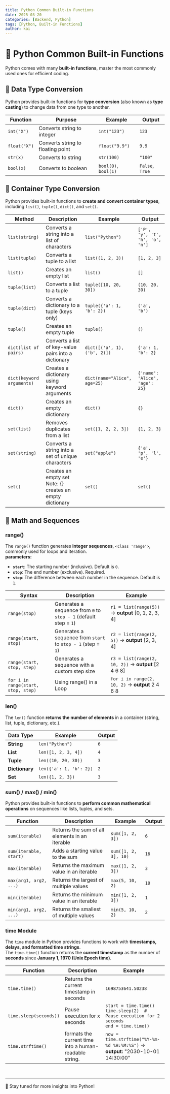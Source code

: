 ```yaml
---
title: Python Common Built-in Functions
date: 2025-03-20
categories: [Backend, Python]
tags: [Python, Built-in Functions]
author: kai
---
```


# 🚀 Python Common Built-in Functions
Python comes with many **built-in functions**, master the most commonly used ones for efficient coding.

## 🤝 Data Type Conversion
Python provides built-in functions for **type conversion** (also known as **type casting**) to change data from one type to another.


| Function  | Purpose | Example | Output |
|-----------|----------------------|----------------|--------|
| `int("X")`  | Converts string to integer | `int("123")` | `123` |
| `float("X")` | Converts string to floating point | `float("9.9")` | `9.9` |
| `str(x)`  | Converts to string | `str(100)` | `"100"` |
| `bool(x)` | Converts to boolean | `bool(0)`, `bool(1)` | `False`, `True` |


## 🍿 Container Type Conversion
Python provides built-in functions to **create and convert container types**, including `list()`, `tuple()`, `dict()`, and `set()`.

| Method  | Description | Example | Output |
|---------|------------|---------|--------|
| `list(string)` | Converts a string into a list of characters | `list("Python")` | `['P', 'y', 't', 'h', 'o', 'n']` |
| `list(tuple)` | Converts a tuple to a list | `list((1, 2, 3))` | `[1, 2, 3]` |
| `list()` | Creates an empty list | `list()` | `[]` |
| `tuple(list)` | Converts a list to a tuple | `tuple([10, 20, 30])` | `(10, 20, 30)` |
| `tuple(dict)` | Converts a dictionary to a tuple (keys only) | `tuple({'a': 1, 'b': 2})` | `('a', 'b')` |
| `tuple()` | Creates an empty tuple | `tuple()` | `()` |
| `dict(list of pairs)` | Converts a list of key-value pairs into a dictionary | `dict([('a', 1), ('b', 2)])` | `{'a': 1, 'b': 2}` |
| `dict(keyword arguments)` | Creates a dictionary using keyword arguments | `dict(name="Alice", age=25)` | `{'name': 'Alice', 'age': 25}` |
| `dict()` | Creates an empty dictionary | `dict()` | `{}` |
| `set(list)` | Removes duplicates from a list | `set([1, 2, 2, 3])` | `{1, 2, 3}` |
| `set(string)` | Converts a string into a set of unique characters | `set("apple")` | `{'a', 'p', 'l', 'e'}` |
| `set()` | Creates an empty set<br> Note: {} creates an empty dictionary | `set()` | `set()` |


## 🥳 Math and Sequences

### range()
The `range()` function generates **integer sequences**, `<class 'range'>`, commonly used for loops and iteration.<br>
**parameters:**
- **`start`**: The starting number (inclusive). Default is `0`.
- **`stop`**: The end number (exclusive). Required.
- **`step`**: The difference between each number in the sequence. Default is `1`.

| Syntax | Description | Example|
|--------|-------------|--------|
| `range(stop)` | Generates a sequence from `0` to `stop - 1` (default step = `1`) | `r1 = list(range(5))` -> **output** [0, 1, 2, 3, 4]|
| `range(start, stop)` | Generates a sequence from `start` to `stop - 1` (step = `1`) | `r2 = list(range(2, 5))` -> **output** [2, 3, 4]|
| `range(start, stop, step)` | Generates a sequence with a custom step size | `r3 = list(range(2, 10, 2))` -> **output** [2 4 6 8]|
| `for i in range(start, stop, step)` | Using range() in a Loop | `for i in range(2, 10, 2)` -> **output** 2 4 6 8|

### len()
The `len()` function **returns the number of elements** in a container (string, list, tuple, dictionary, etc.).

| Data Type  | Example | Output |
|------------|-------------|--------|
| **String** | `len("Python")` | `6` |
| **List** | `len([1, 2, 3, 4])` | `4` |
| **Tuple** | `len((10, 20, 30))` | `3` |
| **Dictionary** | `len({'a': 1, 'b': 2})` | `2` |
| **Set** | `len({1, 2, 3})` | `3` |

### sum() / max() / min()
Python provides built-in functions to **perform common mathematical operations** on sequences like lists, tuples, and sets.

| Function  | Description | Example | Output |
|-----------|-------------|------------|--------|
| `sum(iterable)` | Returns the sum of all elements in an iterable | `sum([1, 2, 3])` | `6` |
| `sum(iterable, start)` | Adds a starting value to the sum | `sum([1, 2, 3], 10)` | `16` |
| `max(iterable)` | Returns the maximum value in an iterable | `max([1, 2, 3])` | `3` |
| `max(arg1, arg2, ...)` | Returns the largest of multiple values | `max(5, 10, 2)` | `10` |
| `min(iterable)` | Returns the minimum value in an iterable | `min([1, 2, 3])` | `1` |
| `min(arg1, arg2, ...)` | Returns the smallest of multiple values | `min(5, 10, 2)` | `2` |


### time Module
The `time` module in Python provides functions to work with **timestamps, delays, and formatted time strings**. <br>
The `time.time()` function returns the **current timestamp** as the number of **seconds** since **January 1, 1970 (Unix Epoch time)**.

| Function  | Description | Example |
|-----------|------------|---------|
| `time.time()` | Returns the current timestamp in seconds | `1698753641.50238` |
| `time.sleep(seconds))` | Pause execution for x seconds   | `start = time.time()`<br>`time.sleep(2)  # Pause execution for 2 seconds`<br>`end = time.time()` |
| `time.strftime()` | formats the current time into a human-readable string.  | `now = time.strftime("%Y-%m-%d %H:%M:%S")` -> **output:** "2030-10-01 14:30:00"|

<br>

---

🚀 Stay tuned for more insights into Python!